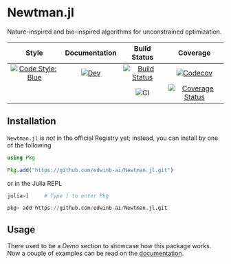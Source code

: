 # Newtman.jl

Nature-inspired and bio-inspired algorithms for unconstrained optimization.

|                                                         Style                                                          |                                            Documentation                                             |                                                                       Build Status                                                                        |                                                                               Coverage                                                                               |
| :--------------------------------------------------------------------------------------------------------------------: | :--------------------------------------------------------------------------------------------------: | :-------------------------------------------------------------------------------------------------------------------------------------------------------: | :------------------------------------------------------------------------------------------------------------------------------------------------------------------: |
| [![Code Style: Blue](https://img.shields.io/badge/code%20style-blue-4495d1.svg)](https://github.com/invenia/BlueStyle) | [![Dev](https://img.shields.io/badge/docs-dev-blue.svg)](https://edwinb-ai.github.io/Newtman.jl/dev) |                [![Build Status](https://travis-ci.org/edwinb-ai/Newtman.jl.svg?branch=master)](https://travis-ci.org/edwinb-ai/Newtman.jl)                |                  [![Codecov](https://codecov.io/gh/edwinb-ai/Newtman.jl/branch/master/graph/badge.svg)](https://codecov.io/gh/edwinb-ai/Newtman.jl)                  |
|                                                                                                                        |                                                                                                      | ![CI](https://github.com/edwinb-ai/Newtman.jl/workflows/CI/badge.svg) | [![Coverage Status](https://coveralls.io/repos/github/edwinb-ai/Newtman.jl/badge.svg?branch=master)](https://coveralls.io/github/edwinb-ai/Newtman.jl?branch=master) |


## Installation

`Newtman.jl` is _not_ in the official Registry yet; instead, you can install by one of the following
```julia
using Pkg

Pkg.add("https://github.com/edwinb-ai/Newtman.jl.git")
```

or in the Julia REPL
```julia
julia>]     # Type ] to enter Pkg

pkg> add https://github.com/edwinb-ai/Newtman.jl.git
```

## Usage

There used to be a _Demo_ section to showcase how this package works. Now a couple of examples
can be read on the [documentation]((https://edwinb-ai.github.io/Newtman.jl/dev)).
